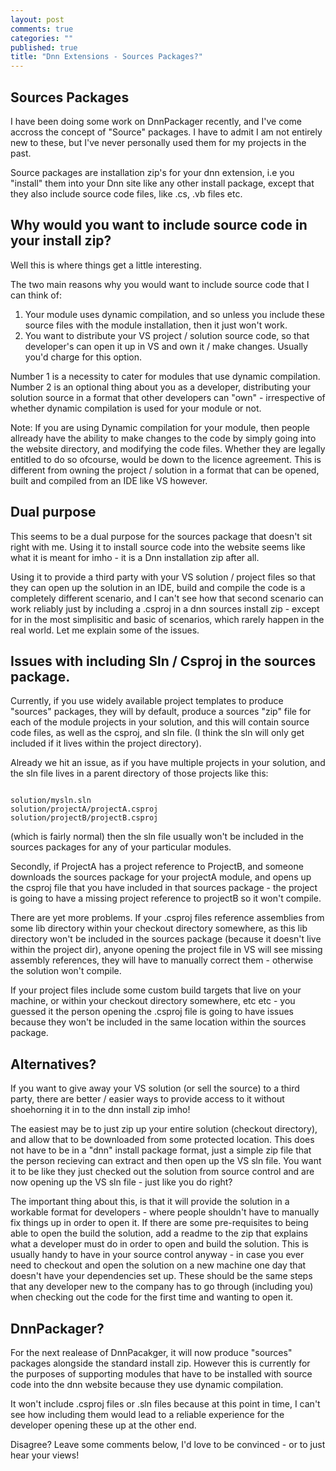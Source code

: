 ```yaml
---
layout: post
comments: true
categories: ""
published: true
title: "Dnn Extensions - Sources Packages?"
---
```


## Sources Packages

I have been doing some work on DnnPackager recently, and I've come accross the concept of "Source" packages. I have to admit I am not entirely new to these, but I've never personally used them for my projects in the past.

Source packages are installation zip's for your dnn extension, i.e you "install" them into your Dnn site like any other install package, except that they also include source code files, like .cs, .vb files etc. 

## Why would you want to include source code in your install zip?
Well this is where things get a little interesting. 

The two main reasons why you would want to include source code that I can think of:

1. Your module uses dynamic compilation, and so unless you include these source files with the module installation, then it just won't work.
2. You want to distribute your VS project / solution source code, so that developer's can open it up in VS and own it / make changes. Usually you'd charge for this option.

Number 1 is a necessity to cater for modules that use dynamic compilation. 
Number 2 is an optional thing about you as a developer, distributing your solution source in a format that other developers can "own" - irrespective of whether dynamic compilation is used for your module or not. 

Note: If you are using Dynamic compilation for your module, then people allready have the ability to make changes to the code by simply going into the website directory, and modifying the code files. Whether they are legally entitled to do so ofcourse, would be down to the licence agreement. This is different from owning the project / solution in a format that can be opened, built and compiled from an IDE like VS however.

## Dual purpose

This seems to be a dual purpose for the sources package that doesn't sit right with me. 
Using it to install source code into the website seems like what it is meant for imho - it is a Dnn installation zip after all.

Using it to provide a third party with your VS solution / project files so that they can open up the solution in an IDE, build and compile the code is a completely different scenario, and I can't see how that second scenario can work reliably just by including a .csproj in a dnn sources install zip - except for in the most simplisitic and basic of scenarios, which rarely happen in the real world. Let me explain some of the issues.


## Issues with including Sln / Csproj in the sources package.

Currently, if you use widely available project templates to produce "sources" packages, they will by default, produce a sources "zip" file for each of the module projects in your solution, and this will contain source code files, as well as the csproj, and sln file. (I think the sln will only get included if it lives within the project directory).

Already we hit an issue, as if you have multiple projects in your solution, and the sln file lives in a parent directory of those projects like this:

```

solution/mysln.sln
solution/projectA/projectA.csproj
solution/projectB/projectB.csproj

```

(which is fairly normal) then the sln file usually won't be included in the sources packages for any of your particular modules.

Secondly, if ProjectA has a project reference to ProjectB, and someone downloads the sources package for your projectA module, and opens up the csproj file that you have included in that sources package - the project is going to have a missing project reference to projectB so it won't compile.

There are yet more problems. If your .csproj files reference assemblies from some lib directory within your checkout directory somewhere, as this lib directory won't be included in the sources package (because it doesn't live within the project dir), anyone opening the project file in VS will see missing assembly references, they will have to manually correct them - otherwise the solution won't compile.

If your project files include some custom build targets that live on your machine, or within your checkout directory somewhere, etc etc - you guessed it the person opening the .csproj file is going to have issues because they won't be included in the same location within the sources package.

## Alternatives?

If you want to give away your VS solution (or sell the source) to a third party, there are better / easier ways to provide access to it without shoehorning it in to the dnn install zip imho!

The easiest may be to just zip up your entire solution (checkout directory), and allow that to be downloaded from some protected location. This does not have to be in a "dnn" install package format, just a simple zip file that the person recieving can extract and then open up the VS sln file. You want it to be like they just checked out the solution from source control and are now opening up the VS sln file - just like you do right?

The important thing about this, is that it will provide the solution in a workable format for developers - where people shouldn't have to manually fix things up in order to open it. If there are some pre-requisites to being able to open the build the solution, add a readme to the zip that explains what a developer must do in order to open and build the solution. This is usually handy to have in your source control anyway - in case you ever need to checkout and open the solution on a new machine one day that doesn't have your dependencies set up. These should be the same steps that any developer new to the company has to go through (including you) when checking out the code for the first time and wanting to open it.


## DnnPackager?

For the next realease of DnnPacakger, it will now produce "sources" packages alongside the standard install zip. However this is currently for the purposes of supporting modules that have to be installed with source code into the dnn website because they use dynamic compilation. 

It won't include .csproj files or .sln files because at this point in time, I can't see how including them would lead to a reliable experience for the developer opening these up at the other end. 

Disagree? Leave some comments below, I'd love to be convinced - or to just hear your views!















